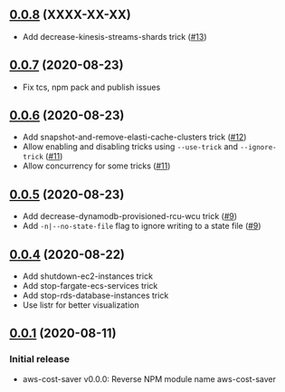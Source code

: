## [0.0.8](https://github.com/aramalipoor/aws-cost-saver) (XXXX-XX-XX)
* Add decrease-kinesis-streams-shards trick ([#13](https://github.com/aramalipoor/aws-cost-saver/pull/13))

## [0.0.7](https://github.com/aramalipoor/aws-cost-saver) (2020-08-23)
* Fix tcs, npm pack and publish issues

## [0.0.6](https://github.com/aramalipoor/aws-cost-saver) (2020-08-23)
* Add snapshot-and-remove-elasti-cache-clusters trick ([#12](https://github.com/aramalipoor/aws-cost-saver/pull/12))
* Allow enabling and disabling tricks using `--use-trick` and `--ignore-trick` ([#11](https://github.com/aramalipoor/aws-cost-saver/pull/11))
* Allow concurrency for some tricks ([#11](https://github.com/aramalipoor/aws-cost-saver/pull/11))

## [0.0.5](https://github.com/aramalipoor/aws-cost-saver) (2020-08-23)
* Add decrease-dynamodb-provisioned-rcu-wcu trick ([#9](https://github.com/aramalipoor/aws-cost-saver/pull/9))
* Add `-n|--no-state-file` flag to ignore writing to a state file ([#9](https://github.com/aramalipoor/aws-cost-saver/pull/9))

## [0.0.4](https://github.com/aramalipoor/aws-cost-saver) (2020-08-22)
* Add shutdown-ec2-instances trick
* Add stop-fargate-ecs-services trick
* Add stop-rds-database-instances trick
* Use listr for better visualization

## [0.0.1](https://github.com/aramalipoor/aws-cost-saver) (2020-08-11)

### Initial release

* aws-cost-saver v0.0.0: Reverse NPM module name aws-cost-saver
